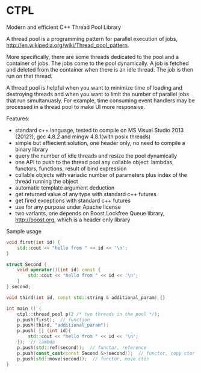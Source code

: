 CTPL
====

Modern and efficient C++ Thread Pool Library


A thread pool is a programming pattern for parallel execution of jobs, http://en.wikipedia.org/wiki/Thread_pool_pattern.

More specifically, there are some threads dedicated to the pool and a container of jobs. The jobs come to the pool dynamically. A job is fetched and deleted from the container when there is an idle thread. The job is then run on that thread.

A thread pool is helpful when you want to minimize time of loading and destroying threads and when you want to limit the number of parallel jobs that run simultanuasly. For example, time consuming event handlers may be processed in a thread pool to make UI more responsive.

Features:
- standard c++ language, tested to compile on MS Visual Studio 2013 (2012?), gcc 4.8.2 and mingw 4.8.1(with posix threads)
- simple but effiecient solution, one header only, no need to compile a binary library
- query the number of idle threads and resize the pool dynamically
- one API to push to the thread pool any collable object: lambdas, functors, functions, result of bind expression
- collable objects with variadic number of parameters plus index of the thread running the object
- automatic template argument deduction
- get returned value of any type with standard c++ futures
- get fired exceptions with standard c++ futures
- use for any purpose under Apache license
- two variants, one depends on Boost Lockfree Queue library, http://boost.org, which is a header only library


Sample usage

```C++
void first(int id) {
    std::cout << "hello from " << id << '\n';
}

struct Second {
    void operator()(int id) const {
        std::cout << "hello from " << id << '\n';
    }
} second;

void third(int id, const std::string & additional_param) {}

int main () {
    ctpl::thread_pool p(2 /* two threads in the pool */);
    p.push(first);  // function
    p.push(third, "additional_param");
    p.push( [] (int id){
        std::cout << "hello from " << id << '\n';
    });  // lambda
    p.push(std::ref(second));  // functor, reference
    p.push(const_cast<const Second &>(second));  // functor, copy ctor
    p.push(std::move(second));  // functor, move ctor
}
```
